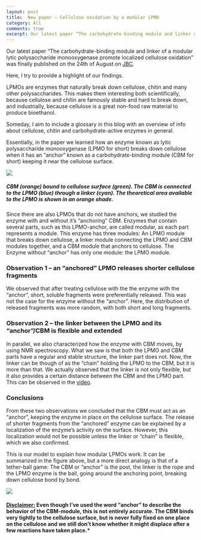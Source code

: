 ```yaml
---
layout: post
title:  New paper – Cellulose oxidation by a modular LPMO
category: All 
comments: true
excerpt: Our latest paper “The carbohydrate-binding module and linker of a modular lytic polysaccharide monooxygenase promote localized cellulose oxidation” was finally published on the 24th of August on JBC. Here, I try to provide a highlight of our findings.
---
```


Our latest paper “The carbohydrate-binding module and linker of a modular lytic polysaccharide monooxygenase promote localized cellulose oxidation” was finally published on the 24th of August on [JBC](http://www.jbc.org/content/early/2018/07/02/jbc.RA118.004269.abstract). 

Here, I try to provide a highlight of our findings.

LPMOs are enzymes that naturally break down cellulose, chitin and many other polysaccharides. This makes them interesting both scientifically, because cellulose and chitin are famously stable and hard to break down, and industrially, because cellulose is a great non-food raw material to produce bioethanol.

Someday, I aim to include a glossary in this blog with an overview of  info about cellulose, chitin and carbohydrate-active enzymes in general.

Essentially, in the paper we learned how an enzyme known as lytic polysaccharide monooxygenase (LPMO for short) breaks down cellulose when it has an “anchor” known as a carbohydrate-binding module (CBM for short) keeping it near the cellulose surface.

![]({{site.baseurl}}/assets/img/fig6.png)
##### *CBM (orange) bound to cellulose surface (green). The CBM is connected to the LPMO (blue) through a linker (cyan). The theoretical area available to the LPMO is shown in an orange shade.*

Since there are also LPMOs that do not have anchors, we studied the enzyme with and without it’s “anchoring” CBM. Enzymes that contain several parts, such as this LPMO-anchor, are called modular, as each part represents a module. This enzyme has three modules: An LPMO module that breaks down cellulose, a linker module connecting the LPMO and CBM modules together, and a CBM module that anchors to cellulose. The Enzyme without “anchor” has only one module: the LPMO module.

### Observation 1 – an “anchored” LPMO releases shorter cellulose fragments
We observed that after treating cellulose with the the enzyme with the “anchor”, short, soluble fragments were preferentially released. This was not the case for the enzyme without the “anchor”. Here, the distribution of released fragments was more random, with both short and long fragments.

### Observation 2 – the linker between the LPMO and its “anchor”/CBM is flexible and extended
In parallel, we also characterized how the enzyme with CBM moves, by using NMR spectroscopy. What we saw is that both the LPMO and CBM parts have a regular and stable structure, the linker part does not. Now, the linker can be though of as the “chain” holding the LPMO to the CBM, but it is more than that. We actually observed that the linker is not only flexible, but it also provides a certain distance between the CBM and the LPMO part. This can be observed in the [video](http://www.jbc.org/content/suppl/2018/07/02/RA118.004269.DC1/138564_1_supp_158398_pmqdm9.mov]).

### Conclusions
From these two observations we concluded that the CBM must act as an “anchor”, keeping the enzyme in place on the cellulose surface. The release of shorter fragments from the “anchored” enzyme can be explained by a localization of the enzyme’s activity on the surface. However, this localization would not be possible unless the linker or “chain” is flexible, which we also confirmed.

This is our model to explain how modular LPMOs work. It can be summarized in the figure above, but a more direct analogy is that of a tether-ball game: The CBM or “anchor” is the post, the linker is the rope and the LPMO enzyme is the ball, going around the anchoring point, breaking down cellulose bond by bond.

![]({{site.baseurl}}/assets/img/tether_lpmo.png)


#### <ins>Disclaimer:</ins> Even though I’ve used the word “anchor” to describe the behavior of the CBM-module, this is not entirely accurate. The CBM binds very tightly to the cellulose surface, but is never fully fixed on one place on the cellulose and we still don’t know whether it might displace after a few reactions have taken place.*